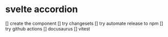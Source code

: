 # svelte accordion

[] create the component
[] try changesets
[] try automate release to npm
[] try github actions
[] docusaurus
[] vitest

